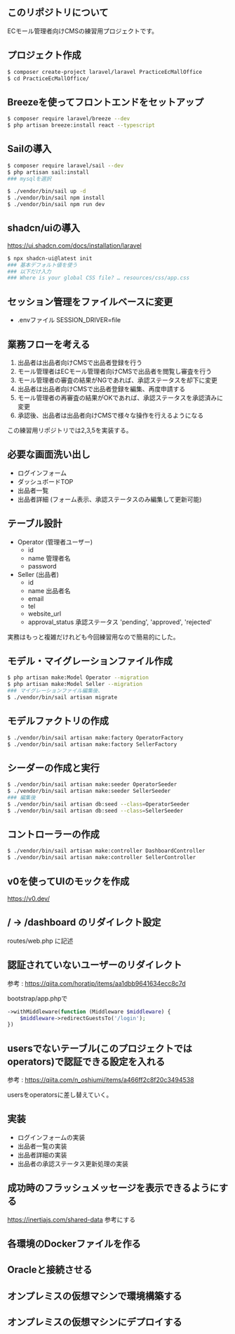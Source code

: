 ## このリポジトリについて

ECモール管理者向けCMSの練習用プロジェクトです。

## プロジェクト作成

```sh
$ composer create-project laravel/laravel PracticeEcMallOffice
$ cd PracticeEcMallOffice/
```

## Breezeを使ってフロントエンドをセットアップ

```sh
$ composer require laravel/breeze --dev
$ php artisan breeze:install react --typescript
```

## Sailの導入

```sh
$ composer require laravel/sail --dev
$ php artisan sail:install
### mysqlを選択

$ ./vendor/bin/sail up -d
$ ./vendor/bin/sail npm install
$ ./vendor/bin/sail npm run dev
```

## shadcn/uiの導入

https://ui.shadcn.com/docs/installation/laravel

```sh
$ npx shadcn-ui@latest init
### 基本デフォルト値を使う
### 以下だけ入力
### Where is your global CSS file? … resources/css/app.css
```

## セッション管理をファイルベースに変更

* .envファイル SESSION_DRIVER=file

## 業務フローを考える

1. 出品者は出品者向けCMSで出品者登録を行う
2. モール管理者はECモール管理者向けCMSで出品者を閲覧し審査を行う
3. モール管理者の審査の結果がNGであれば、承認ステータスを却下に変更
4. 出品者は出品者向けCMSで出品者登録を編集、再度申請する
5. モール管理者の再審査の結果がOKであれば、承認ステータスを承認済みに変更
6. 承認後、出品者は出品者向けCMSで様々な操作を行えるようになる

この練習用リポジトリでは2,3,5を実装する。

## 必要な画面洗い出し

* ログインフォーム
* ダッシュボードTOP
* 出品者一覧
* 出品者詳細 (フォーム表示、承認ステータスのみ編集して更新可能)

## テーブル設計

* Operator (管理者ユーザー)
  * id
  * name 管理者名
  * password
* Seller (出品者)
  * id
  * name 出品者名
  * email
  * tel
  * website_url
  * approval_status 承認ステータス 'pending', 'approved', 'rejected'

実務はもっと複雑だけれども今回練習用なので簡易的にした。

## モデル・マイグレーションファイル作成

```sh
$ php artisan make:Model Operator --migration
$ php artisan make:Model Seller --migration
### マイグレーションファイル編集後、
$ ./vendor/bin/sail artisan migrate
```

## モデルファクトリの作成

```sh
$ ./vendor/bin/sail artisan make:factory OperatorFactory
$ ./vendor/bin/sail artisan make:factory SellerFactory
```

## シーダーの作成と実行

```sh
$ ./vendor/bin/sail artisan make:seeder OperatorSeeder
$ ./vendor/bin/sail artisan make:seeder SellerSeeder
### 編集後
$ ./vendor/bin/sail artisan db:seed --class=OperatorSeeder
$ ./vendor/bin/sail artisan db:seed --class=SellerSeeder
```

## コントローラーの作成

```sh
$ ./vendor/bin/sail artisan make:controller DashboardController
$ ./vendor/bin/sail artisan make:controller SellerController
```

## v0を使ってUIのモックを作成

https://v0.dev/

## / → /dashboard のリダイレクト設定

routes/web.php に記述

## 認証されていないユーザーのリダイレクト

参考 : https://qiita.com/horatjp/items/aa1dbb9641634ecc8c7d

bootstrap/app.phpで

```php
->withMiddleware(function (Middleware $middleware) {
    $middleware->redirectGuestsTo('/login');
})
```

## usersでないテーブル(このプロジェクトではoperators)で認証できる設定を入れる

参考 : https://qiita.com/n_oshiumi/items/a466ff2c8f20c3494538

usersをoperatorsに差し替えていく。

## 実装

* ログインフォームの実装
* 出品者一覧の実装
* 出品者詳細の実装
* 出品者の承認ステータス更新処理の実装

## 成功時のフラッシュメッセージを表示できるようにする

https://inertiajs.com/shared-data
参考にする

## 各環境のDockerファイルを作る

## Oracleと接続させる

## オンプレミスの仮想マシンで環境構築する

## オンプレミスの仮想マシンにデプロイする
